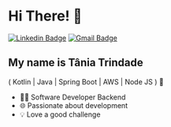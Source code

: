 <h1>Hi There! 👋</h1>

[![Linkedin Badge](https://img.shields.io/badge/-LinkedIn-6633cc?style=flat-square&logo=Linkedin&logoColor=white&link=https://www.linkedin.com/in/fernanda-kipper-5958a61a9/)](https://www.linkedin.com/in/t%C3%A2nia-trindade-70a035122/)
[![Gmail Badge](https://img.shields.io/badge/-flaviatna@gmail.com-6633cc?style=flat-square&logo=Gmail&logoColor=white&link=mailto:flaviatna@gmail.com)](mailto:flaviatna@gmail.com)

## My name is Tânia Trindade
( Kotlin | Java | Spring Boot | AWS | Node JS ) 🚀
- 👩‍💻 Software Developer Backend
- 🌐 Passionate about development
- 💡 Love a good challenge

